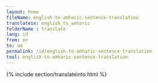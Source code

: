 ```yaml
---
layout: home
fileName: english-to-amharic-sentence-translation
translatein: english_to_amharic
folderName : translate
lang: id
from: en
to: am
permalink: /id/english-to-amharic-sentence-translation
tool: english-to-amharic-sentence-translation
---
```

{% include section/translateinto.html %}    